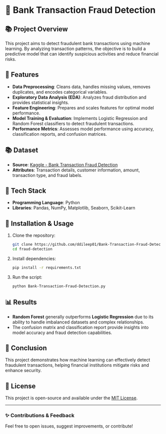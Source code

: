# 🏦 Bank Transaction Fraud Detection

## 📚 Project Overview  
This project aims to detect fraudulent bank transactions using machine learning. By analyzing transaction patterns, the objective is to build a predictive model that can identify suspicious activities and reduce financial risks.

## 🔧 Features  
- **Data Preprocessing**: Cleans data, handles missing values, removes duplicates, and encodes categorical variables.
- **Exploratory Data Analysis (EDA)**: Analyzes fraud distribution and provides statistical insights.
- **Feature Engineering**: Prepares and scales features for optimal model performance.
- **Model Training & Evaluation**: Implements Logistic Regression and Random Forest classifiers to detect fraudulent transactions.
- **Performance Metrics**: Assesses model performance using accuracy, classification reports, and confusion matrices.

## 📚 Dataset  
- **Source**: [Kaggle - Bank Transaction Fraud Detection](https://www.kaggle.com/marusagar/bank-transaction-fraud-detection)
- **Attributes**: Transaction details, customer information, amount, transaction type, and fraud labels.

## 💪 Tech Stack  
- **Programming Language**: Python
- **Libraries**: Pandas, NumPy, Matplotlib, Seaborn, Scikit-Learn

## 📖 Installation & Usage  
1. Clone the repository:  
   ```bash
   git clone https://github.com/ddileep01/Bank-Transaction-Fraud-Detection.git
   cd fraud-detection
   ```
2. Install dependencies:  
   ```bash
   pip install -r requirements.txt
   ```
3. Run the script:  
   ```bash
   python Bank-Transaction-Fraud-Detection.py
   ```

## 📊 Results  
- **Random Forest** generally outperforms **Logistic Regression** due to its ability to handle imbalanced datasets and complex relationships.
- The confusion matrix and classification report provide insights into model accuracy and fraud detection capabilities.

## 📝 Conclusion  
This project demonstrates how machine learning can effectively detect fraudulent transactions, helping financial institutions mitigate risks and enhance security.

## 💼 License  
This project is open-source and available under the [MIT License](LICENSE).

---
### ✨ Contributions & Feedback  
Feel free to open issues, suggest improvements, or contribute!
